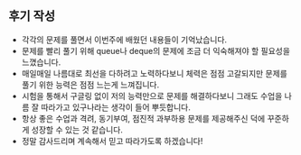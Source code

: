 ## 후기 작성
- 각각의 문제를 풀면서 이번주에 배웠던 내용들이 기억났습니다.
- 문제를 빨리 풀기 위해 queue나 deque의 문제에 조금 더 익숙해져야 할 필요성을 느꼈습니다.
- 매일매일 나름대로 최선을 다하려고 노력하다보니 체력은 점점 고갈되지만 문제를 풀기 위한 능력은 점점 느는게 느껴집니다.
- 시험을 통해서 구글링 없이 저의 능력만으로 문제를 해결하다보니 그래도 수업을 나름 잘 따라가고 있구나라는 생각이 들어 뿌듯합니다.
- 항상 좋은 수업과 격려, 동기부여, 점진적 과부하용 문제를 제공해주신 덕에 꾸준하게 성장할 수 있는 것 같습니다.
- 정말 감사드리며 계속해서 믿고 따라가도록 하겠습니다!